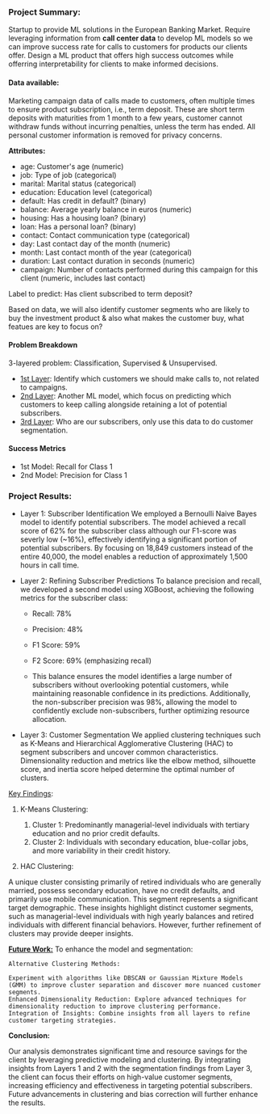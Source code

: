 ### **Project Summary:**

Startup to provide ML solutions in the European Banking Market. Require leveraging information from **call center data** to develop ML models so we can improve success rate for calls to customers for products our clients offer. Design a ML product that offers high success outcomes while offerring interpretability for clients to make informed decisions.

#### **Data available:**

Marketing campaign data of calls made to customers, often multiple times to ensure product subscription, i.e., term deposit. These are short term deposits with maturities from 1 month to a few years, customer cannot withdraw funds without incurring penalties, unless the term has ended. All personal customer information is removed for privacy concerns.

**Attributes:** 
* age: Customer's age (numeric)
* job: Type of job (categorical)
* marital: Marital status (categorical)
* education: Education level (categorical)
* default: Has credit in default? (binary)
* balance: Average yearly balance in euros (numeric)
* housing: Has a housing loan? (binary)
* loan: Has a personal loan? (binary)
* contact: Contact communication type (categorical)
* day: Last contact day of the month (numeric)
* month: Last contact month of the year (categorical)
* duration: Last contact duration in seconds (numeric)
* campaign: Number of contacts performed during this campaign for this client (numeric, includes last contact)

Label to predict: Has client subscribed to term deposit?

Based on data, we will also identify customer segments who are likely to buy the investment product & also what makes the customer buy, what featues are key to focus on?

#### **Problem Breakdown**

3-layered problem: Classification, Supervised & Unsupervised.
- <u>1st Layer</u>: Identify which customers we should make calls to, not related to campaigns.
- <u>2nd Layer</u>: Another ML model, which focus on predicting which customers to keep calling alongside retaining a lot of potential subscribers.
- <u>3rd Layer</u>: Who are our subscribers, only use this data to do customer segmentation.

#### **Success Metrics**

- 1st Model: Recall for Class 1
- 2nd Model: Precision for Class 1


### Project Results:

*  Layer 1: Subscriber Identification
We employed a Bernoulli Naive Bayes model to identify potential subscribers. The model achieved a recall score of 62% for the subscriber class although our F1-score was severly low (~16%), effectively identifying a significant portion of potential subscribers. By focusing on 18,849 customers instead of the entire 40,000, the model enables a reduction of approximately 1,500 hours in call time.

*  Layer 2: Refining Subscriber Predictions
To balance precision and recall, we developed a second model using XGBoost, achieving the following metrics for the subscriber class:

     * Recall: 78%
     * Precision: 48%
     * F1 Score: 59%
     * F2 Score: 69% (emphasizing recall)
     
     * This balance ensures the model identifies a large number of subscribers without overlooking potential customers, while maintaining reasonable confidence in its predictions. Additionally, the non-subscriber precision was 98%, allowing the model to confidently exclude non-subscribers, further optimizing resource allocation.

*   Layer 3: Customer Segmentation
We applied clustering techniques such as K-Means and Hierarchical Agglomerative Clustering (HAC) to segment subscribers and uncover common characteristics. Dimensionality reduction and metrics like the elbow method, silhouette score, and inertia score helped determine the optimal number of clusters.

<u>Key Findings</u>:
 
1. K-Means Clustering:

    1. Cluster 1: Predominantly managerial-level individuals with tertiary education and no prior credit defaults.
    2. Cluster 2: Individuals with secondary education, blue-collar jobs, and more variability in their credit history.
    
    
2. HAC Clustering:

A unique cluster consisting primarily of retired individuals who are generally married, possess secondary education, have no credit defaults, and primarily use mobile communication. This segment represents a significant target demographic.
These insights highlight distinct customer segments, such as managerial-level individuals with high yearly balances and retired individuals with different financial behaviors. However, further refinement of clusters may provide deeper insights.

<b><u>Future Work:</u></b>
To enhance 
the model and segmentation:

    Alternative Clustering Methods: 
    
    Experiment with algorithms like DBSCAN or Gaussian Mixture Models (GMM) to improve cluster separation and discover more nuanced customer segments.
    Enhanced Dimensionality Reduction: Explore advanced techniques for dimensionality reduction to improve clustering performance.
    Integration of Insights: Combine insights from all layers to refine customer targeting strategies.


<b>Conclusion:</b>

Our analysis demonstrates significant time and resource savings for the client by leveraging predictive modeling and clustering. By integrating insights from Layers 1 and 2 with the segmentation findings from Layer 3, the client can focus their efforts on high-value customer segments, increasing efficiency and effectiveness in targeting potential subscribers. Future advancements in clustering and bias correction will further enhance the results.



